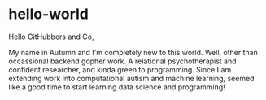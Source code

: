 # hello-world

Hello GitHubbers and Co,

My name in Autumn and I'm completely new to this world.
Well, other than occassional backend gopher work.
A relational psychotherapist and confident researcher, and kinda green to programming.
Since I am extending work into computational autism and machine learning, seemed like a good time to start learning data science and programming!
